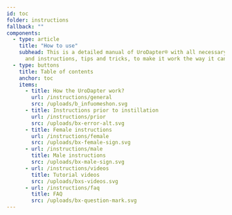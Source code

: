 ```yaml
---
id: toc
folder: instructions
fallback: ""
components:
  - type: article
    title: "How to use"
    subhead: This is a detailed manual of UroDapter® with all necessary information
      and instructions, tips and tricks, to make it work the way it can.
  - type: buttons
    title: Table of contents
    anchor: toc
    items:
      - title: How the UroDapter work?
        url: /instructions/general
        src: /uploads/b_infuomeshon.svg
      - title: Instructions prior to instillation
        url: /instructions/prior
        src: /uploads/bx-error-alt.svg
      - title: Female instructions
        url: /instructions/female
        src: /uploads/bx-female-sign.svg
      - url: /instructions/male
        title: Male instructions
        src: /uploads/bx-male-sign.svg
      - url: /instructions/videos
        title: Tutorial videos
        src: /uploads/bxs-videos.svg
      - url: /instructions/faq
        title: FAQ
        src: /uploads/bx-question-mark.svg
---
```

